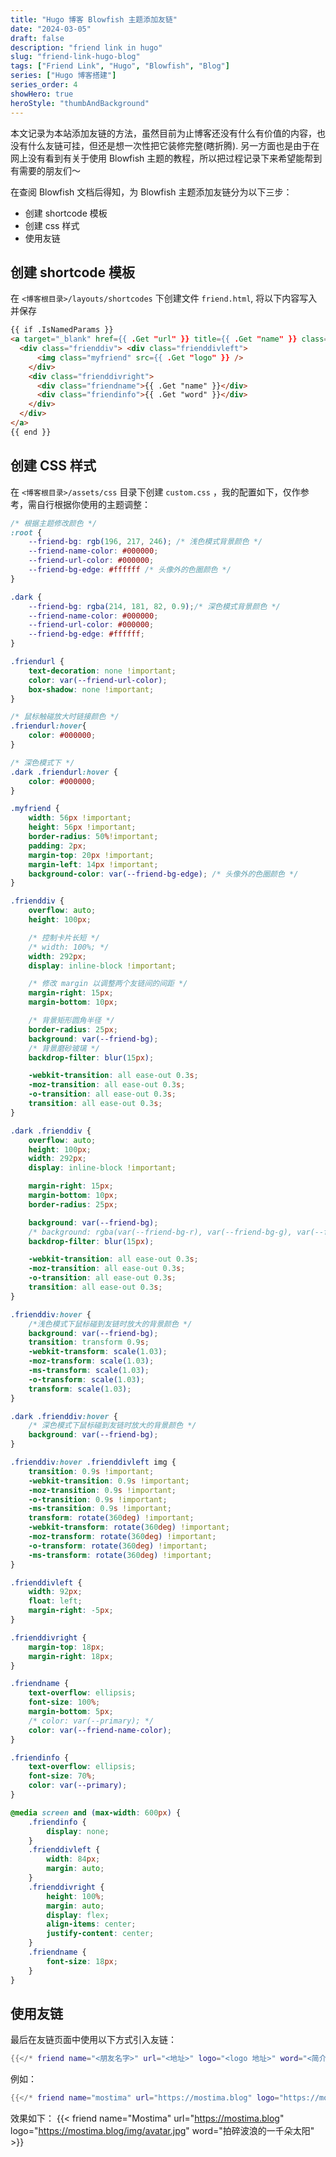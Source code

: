 ```yaml
---
title: "Hugo 博客 Blowfish 主题添加友链"
date: "2024-03-05"
draft: false
description: "friend link in hugo"
slug: "friend-link-hugo-blog"
tags: ["Friend Link", "Hugo", "Blowfish", "Blog"]
series: ["Hugo 博客搭建"]
series_order: 4
showHero: true
heroStyle: "thumbAndBackground"
---
```

<!-- # Hugo添加友链 -->
本文记录为本站添加友链的方法，虽然目前为止博客还没有什么有价值的内容，也没有什么友链可挂，但还是想一次性把它装修完整(瞎折腾). 另一方面也是由于在网上没有看到有关于使用 Blowfish 主题的教程，所以把过程记录下来希望能帮到有需要的朋友们～

在查阅 Blowfish 文档后得知，为 Blowfish 主题添加友链分为以下三步：

- 创建 shortcode 模板
- 创建 css 样式
- 使用友链

<!-- 主题： Blowfish -->

## 创建 shortcode 模板

在 `<博客根目录>/layouts/shortcodes` 下创建文件 `friend.html`, 将以下内容写入并保存

```html
{{ if .IsNamedParams }}
<a target="_blank" href={{ .Get "url" }} title={{ .Get "name" }} class="friendurl">
  <div class="frienddiv"> <div class="frienddivleft">
      <img class="myfriend" src={{ .Get "logo" }} />
    </div>
    <div class="frienddivright">
      <div class="friendname">{{ .Get "name" }}</div>
      <div class="friendinfo">{{ .Get "word" }}</div>
    </div>
  </div>
</a>
{{ end }}
```

## 创建 CSS 样式

在 `<博客根目录>/assets/css` 目录下创建 `custom.css` ，我的配置如下，仅作参考，需自行根据你使用的主题调整：

```css
/* 根据主题修改颜色 */
:root {
    --friend-bg: rgb(196, 217, 246); /* 浅色模式背景颜色 */
    --friend-name-color: #000000;
    --friend-url-color: #000000;
    --friend-bg-edge: #ffffff /* 头像外的色圈颜色 */
}

.dark {
    --friend-bg: rgba(214, 181, 82, 0.9);/* 深色模式背景颜色 */
    --friend-name-color: #000000;
    --friend-url-color: #000000;
    --friend-bg-edge: #ffffff;
}

.friendurl {
    text-decoration: none !important;
    color: var(--friend-url-color);
    box-shadow: none !important;
}

/* 鼠标触碰放大时链接颜色 */
.friendurl:hover{
    color: #000000;
}

/* 深色模式下 */
.dark .friendurl:hover {
    color: #000000;
}

.myfriend {
    width: 56px !important;
    height: 56px !important;
    border-radius: 50%!important;
    padding: 2px;
    margin-top: 20px !important;
    margin-left: 14px !important;
    background-color: var(--friend-bg-edge); /* 头像外的色圈颜色 */
}

.frienddiv {
    overflow: auto;
    height: 100px;

    /* 控制卡片长短 */
    /* width: 100%; */
    width: 292px;
    display: inline-block !important;

    /* 修改 margin 以调整两个友链间的间距 */
    margin-right: 15px;
    margin-bottom: 10px;

    /* 背景矩形圆角半径 */
    border-radius: 25px;
    background: var(--friend-bg);
    /* 背景磨砂玻璃 */
    backdrop-filter: blur(15px);

    -webkit-transition: all ease-out 0.3s;
    -moz-transition: all ease-out 0.3s;
    -o-transition: all ease-out 0.3s;
    transition: all ease-out 0.3s;
}

.dark .frienddiv {
    overflow: auto;
    height: 100px;
    width: 292px;
    display: inline-block !important;

    margin-right: 15px;
    margin-bottom: 10px;
    border-radius: 25px;

    background: var(--friend-bg);
    /* background: rgba(var(--friend-bg-r), var(--friend-bg-g), var(--friend-bg-b), 1); */
    backdrop-filter: blur(15px);

    -webkit-transition: all ease-out 0.3s;
    -moz-transition: all ease-out 0.3s;
    -o-transition: all ease-out 0.3s;
    transition: all ease-out 0.3s;
}

.frienddiv:hover {
    /*浅色模式下鼠标碰到友链时放大的背景颜色 */
    background: var(--friend-bg); 
    transition: transform 0.9s;
    -webkit-transform: scale(1.03);
    -moz-transform: scale(1.03);
    -ms-transform: scale(1.03);
    -o-transform: scale(1.03);
    transform: scale(1.03);
}

.dark .frienddiv:hover {
    /* 深色模式下鼠标碰到友链时放大的背景颜色 */
    background: var(--friend-bg);
}

.frienddiv:hover .frienddivleft img { 
    transition: 0.9s !important;
    -webkit-transition: 0.9s !important;
    -moz-transition: 0.9s !important;
    -o-transition: 0.9s !important;
    -ms-transition: 0.9s !important;
    transform: rotate(360deg) !important;
    -webkit-transform: rotate(360deg) !important;
    -moz-transform: rotate(360deg) !important;
    -o-transform: rotate(360deg) !important;
    -ms-transform: rotate(360deg) !important;
}

.frienddivleft {
    width: 92px;
    float: left;
    margin-right: -5px;
}

.frienddivright {
    margin-top: 18px;
    margin-right: 18px;
}

.friendname {
    text-overflow: ellipsis;
    font-size: 100%;
    margin-bottom: 5px;
    /* color: var(--primary); */
    color: var(--friend-name-color);
}

.friendinfo {
    text-overflow: ellipsis;
    font-size: 70%;
    color: var(--primary);
}

@media screen and (max-width: 600px) {
    .friendinfo {
        display: none;
    }
    .frienddivleft {
        width: 84px;
        margin: auto;
    }
    .frienddivright {
        height: 100%;
        margin: auto;
        display: flex;
        align-items: center;
        justify-content: center;
    }
    .friendname {
        font-size: 18px;
    }
}
```

## 使用友链

最后在友链页面中使用以下方式引入友链：
<!-- ![](friendlink-1.png) -->

```lua
{{</* friend name="<朋友名字>" url="<地址>" logo="<logo 地址>" word="<简介内容>" */>}}
```

例如：
<!-- ![](friendlink-2.png) -->
```lua
{{</* friend name="mostima" url="https://mostima.blog" logo="https://mostima.blog/img/avatar.jpg" word="That was less than stellar" */>}}
```

效果如下：
{{< friend name="Mostima" url="https://mostima.blog" logo="https://mostima.blog/img/avatar.jpg" word="拍碎波浪的一千朵太阳" >}}

<!-- {{< friend name="mostima 1" url="https://mostima.blog" logo="https://mostima.blog/img/IMG_0060.jpg" word="That was less than stellar" >}} -->
